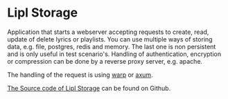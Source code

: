 # Lipl Storage

Application that starts a webserver accepting requests to create, read, update of delete lyrics or playlists.
You can use multiple ways of storing data, e.g. file, postgres, redis and memory. The last one is non persistent and is only useful in test scenario's.
Handling of authentication, encryption or compression can be done by a reverse proxy server, e.g. apache.

The handling of the request is using [warp](https://crates.io/crates/warp) or [axum](https://crates.io/crates/axum).

[The Source code of Lipl Storage](https://www.github.com/paulusminus/lipl-storage) can be found on Github.